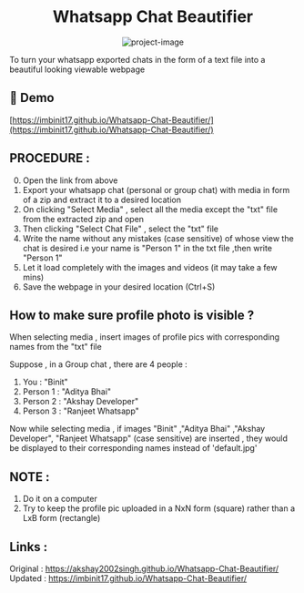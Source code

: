 <h1 align="center" id="title">Whatsapp Chat Beautifier</h1>

<p align="center"><img src="https://socialify.git.ci/imbinit17/Whatsapp-Chat-Beautifier/image?font=Raleway&amp;language=1&amp;name=1&amp;owner=1&amp;pattern=Formal%20Invitation&amp;stargazers=1&amp;theme=Dark" alt="project-image"></p>

<p id="description">To turn your whatsapp exported chats in the form of a text file into a beautiful looking viewable webpage</p>

<h2>🚀 Demo</h2>

[https://imbinit17.github.io/Whatsapp-Chat-Beautifier/](https://imbinit17.github.io/Whatsapp-Chat-Beautifier/)

## PROCEDURE :
0. Open the link from above
1. Export your whatsapp chat (personal or group chat) with media in form of a zip and extract it to a desired location
2. On clicking "Select Media" , select all the media except the "txt" file from the extracted zip and open
3. Then clicking "Select Chat File" , select the "txt" file
4. Write the name without any mistakes (case sensitive) of whose view the chat is desired i.e your name is "Person 1" in the txt file ,then write "Person 1"
5. Let it load completely with the images and videos (it may take a few mins)
6. Save the webpage in your desired location (Ctrl+S)

## How to make sure profile photo is visible ?
When selecting media , insert images of profile pics with corresponding names from the "txt" file 

Suppose , in a Group chat , there are 4 people : 
1. You : "Binit"
2. Person 1 : "Aditya Bhai"
3. Person 2 : "Akshay Developer"
4. Person 3 : "Ranjeet Whatsapp"

Now while selecting media , if images "Binit" ,"Aditya Bhai" ,"Akshay Developer", "Ranjeet Whatsapp" (case sensitive) are inserted , 
they would be displayed to their corresponding names instead of 'default.jpg'

## NOTE :
1. Do it on a computer
2. Try to keep the profile pic uploaded in a NxN form (square) rather than a LxB form (rectangle)

## Links :
Original : https://akshay2002singh.github.io/Whatsapp-Chat-Beautifier/  <br>
Updated : https://imbinit17.github.io/Whatsapp-Chat-Beautifier/ 
